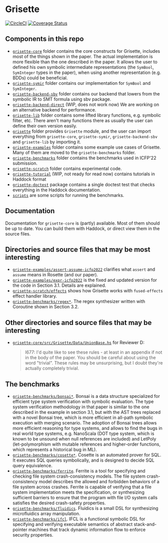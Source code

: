# Grisette

[![CircleCI](https://circleci.com/gh/lsrcz/grisette-haskell/tree/main.svg?style=svg&circle-token=feae0d11f5760b7966cc8f694337f26317c26b1a)](https://circleci.com/gh/lsrcz/grisette-haskell/tree/main) [![Coverage Status](https://coveralls.io/repos/github/lsrcz/grisette-haskell/badge.svg?branch=main&t=ec2wZa&kill_cache=1)](https://coveralls.io/github/lsrcz/grisette-haskell?branch=main&t=ec2wZa&kill_cache=1)

## Components in this repo

- [`grisette-core`](grisette-core) folder contains the core constructs for Grisette, includes most of the things shown in the paper.
  The actual implementation is more flexible than the one described in the paper.
  It allows the user to defined his own symbolic intermediate representations (the `SymBool`, `SymInteger` types in the paper),
  when using another representation (e.g. BDDs) could be beneficial.
- [`grisette-symir`](grisette-symir) folder contains our implementation for `SymBool` and `SymInteger`.
- [`grisette-backend-sbv`](grisette-backend-sbv) folder contains our backend that lowers from the symbolic IR to SMT formula using sbv package.
- [`grisette-backend-direct`](grisette-backend-direct) (WIP, does not work now) We are working on an alternative backend for performance.
- [`grisette-lib`](grisette-lib) folder contains some lifted library functions, e.g. symbolic filter, etc.
  There aren't many functions there as usually the user can define their own version easily.
- [`grisette`](grisette) folder provides `Grisette` module, and the user can import everything from `grisette-core`, `grisette-symir`, `grisette-backend-sbv` and `grisette-lib` by importing it.
- [`grisette-examples`](grisette-examples) folder contains some example use cases of Grisette. Many of them are moved to the `grisette-benchmarks` folder.
- [`grisette-benchmarks`](grisette-benchmarks) folder contains the benchmarks used in ICFP'22 submission.
- [`grisette-scratch`](grisette-scratch) folder contains experimental code.
- [`grisette-tutorial`](grisette-tutorial) (WIP, not ready for read now) contains tutorials in Haddock format
- [`grisette-doctest`](grisette-doctest) package contains a single doctest test that checks everything in the Haddock documentation.
- [`scripts`](scripts) are some scripts for running the benchmarks.

## Documentation
Documentation for `grisette-core` is (partly) available. Most of them should be up to date.
You can build them with Haddock, or direct view them in the source files.

## Directories and source files that may be most interesting
- [`grisette-examples/assert-assume-icfp2022`](grisette-examples/assert-assume-icfp2022) clarifies what `assert` and `assume` means in Rosette (and our paper).
- [`grisette-examples/expr-icfp2022`](grisette-examples/expr-icfp2022) is the fixed and updated version for the code in Section 3.1.
   Details are explained.
- [`grisette-scratch/effects`](grisette-scratch/effects) shows how Grisette works with `fused-effects` effect handler library.
- [`grisette-benchmarks/regex*`](grisette-benchmarks/regex). The regex synthesizer written with Coroutine shown in Section 3.2.

## Other directories and source files that may be interesting
- [`grisette-core/src/Grisette/Data/UnionBase.hs`](grisette-core/src/Grisette/Data/UnionBase.hs) for Reviewer D:
  > l677: I'd quite like to see these rules - at least in an appendix if not in the body of the paper. You should be careful about using the word "trivial". These rules may be unsurprising, but I doubt they're actually completely trivial.

## The benchmarks
- [`grisette-benchmarks/bonsai*`](grisette-benchmarks/bonsai-lib/). Bonsai is a data structure specialized for efficient type system verification with symbolic evaluation.
The type system verification methodology in that paper is similar to the one described in the example in section 3.1,
but with the AST trees replaced with a novel Bonsai tree, which is more efficient in all-path symbolic execution with merging scenario.
The adoption of Bonsai trees allows more efficient reasoning for type systems, and allows to find the bugs in real world type systems,
e.g. NanoScala (DOT type system, which is known to be unsound when null references are included) and LetPoly (let-polymorphism with mutable references and higher-order functions, which represents a historical bug in ML).
- [`grisette-benchmarks/cosette*`](grisette-benchmarks/cosette/). Cosette is an automated prover for SQL.
It executes SQL queries symbolically, and is designed to decide SQL query equivalence.
- [`grisette-benchmarks/ferrite`](grisette-benchmarks/ferrite/). Ferrite is a tool for specifying and checking file system crash-consistency models. The file system crash-consistency model describes the allowed and forbidden behaviors of a file system across crashes. Ferrite is capable of verifying that a file system implementation meets the specification, or synthesizing sufficient barriers to ensure that the program with file I/O system calls satisfies the desired crash-safety properties.
- [`grisette-benchmarks/fluidics`](grisette-benchmarks/fluidics/). Fluidics is a small DSL for synthesizing microfluidics array manipulation.
- [`grisette-benchmarks/ifcl`](grisette-benchmarks/ifcl/). IFCL is a functional symbolic DSL for specifying and verifying executable semantics of abstract stack-and-pointer machines that track dynamic information flow to enforce security properties.


